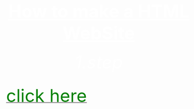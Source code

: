 <html>
<head>
	<title>f.s.</title>
</head>



<body  background="R (1).jpeg">
        <center><h1><font size="120"><font color="white"><u>How to make a HTML WebSite</u></font></font></h1></center>
	<center><h6><font size="10"><font color="white">1.step</font></font></h6></center>
        <center><h6><font size="10"><font color="white"></font></font></h6></center>

<a href="https://bulbuwad.github.io/Bulbuwa.GitHub.io/"><font size="20"><font color="green">click here</font></font></a>
</body>
</html>
